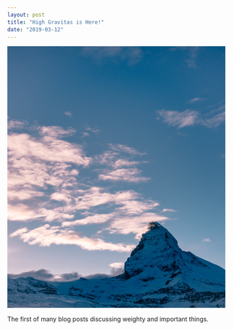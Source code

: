 ```yaml
---
layout: post
title: "High Gravitas is Here!"
date: "2019-03-12"
---
```

<img src="/assets/images/matterhorn.jpg" alt="" style="width:500px;height:600px;">

The first of many blog posts discussing weighty and important things.